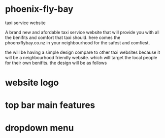 # phoenix-fly-bay
taxi service website 

A brand new and afordable taxi service website that will provide you with all the benifits and comfort that taxi should. 
here comes the phoenxflybay.co.nz in your neighbourhood for the safest and comfiest. 

the will be having a simple design compare to other taxi websites because it will be a neighbourhood friendly website. 
which will target the local people for their own benifits.
the design will be as follows 
# website logo 
# top bar main features 
# dropdown menu 
